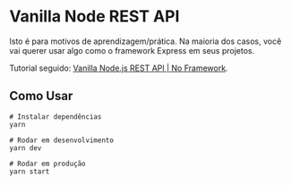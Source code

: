 # Vanilla Node REST API

Isto é para motivos de aprendizagem/prática. Na maioria dos casos, você vai querer usar algo como o framework Express em seus projetos.

Tutorial seguido: <a href="https://www.youtube.com/watch?v=_1xa8Bsho6A&ab_channel=TraversyMedia">Vanilla Node.js REST API | No Framework</a>.

## Como Usar
```
# Instalar dependências
yarn

# Rodar em desenvolvimento
yarn dev

# Rodar em produção
yarn start
```
